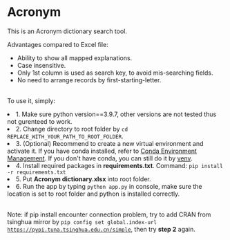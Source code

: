 # Acronym
This is an Acronym dictionary search tool.

Advantages compared to Excel file:
- Ability to show all mapped explanations.
- Case insensitive.
- Only 1st column is used as search key, to avoid mis-searching fields.
- No need to arrange records by first-starting-letter.

</br>To use it, simply:
<li> 1. Make sure python version==3.9.7, other versions are not tested thus not gurenteed to work. </li>
<li> 2. Change directory to root folder by <code>cd REPLACE_WITH_YOUR_PATH_TO_ROOT_FOLDER</code>. </li>
<li> 3. (Optional) Recommend to create a new virtual environment and activate it. If you have conda installed, refer to <a href="https://conda.io/projects/conda/en/latest/user-guide/tasks/manage-environments.html#creating-an-environment-with-commands" title="Conda Environment Management">Conda Environment Management</a>. If you don't have conda, you can still do it by <a href="https://docs.python.org/3/library/venv.html" title="venv">venv</a>.
<li> 4. Install required packages in <strong>requirements.txt</strong>. Command: <code>pip install -r requirements.txt</code></li>
<li> 5. Put <strong>Acronym dictionary.xlsx</strong> into root folder. </li>
<li> 6. Run the app by typing <code>python app.py</code> in console, make sure the location is set to root folder and python is installed correctly.</li>

</br>Note: if pip install encounter connection problem, try to add CRAN from tsinghua mirror by <code>pip config set global.index-url https://pypi.tuna.tsinghua.edu.cn/simple</code>, then try <strong>step 2</strong> again.
